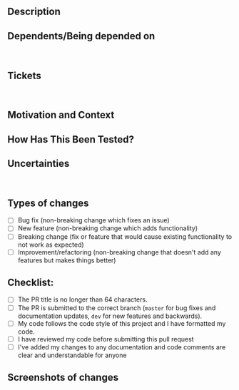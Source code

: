 ## Description

<!-- Describe your changes in detail -->

## Dependents/Being depended on

<!-- Please provide link if this pull request is dependent on another pull request or -->
<!-- If this PR is being depend on -->

​

## Tickets

<!-- Note any jira tickets that are resolved by this PR -->
<!-- e.g. resolves #4213 or fixes #2312 -->

​

## Motivation and Context

<!-- Why is this change required? What problem does it solve? -->

## How Has This Been Tested?

<!-- All PR's should implement unit tests if possible -->
<!-- Please describe how you tested your changes. -->
<!-- Have you created new tests or updated existing ones? -->
<!-- e.g. unit | visually | e2e | none -->

## Uncertainties

<!-- Please provide code reviewers with anything you are uncertain of or should get more attention in code review. -->​

## Types of changes

<!-- What types of changes does your code introduce? Put an `x` in all the boxes that apply: -->

- [ ] Bug fix (non-breaking change which fixes an issue)
- [ ] New feature (non-breaking change which adds functionality)
- [ ] Breaking change (fix or feature that would cause existing functionality to not work as expected)
- [ ] Improvement/refactoring (non-breaking change that doesn't add any features but makes things better)

## Checklist:

<!-- Go over all the following points, and put an `x` in all the boxes that apply. -->
<!-- If you're unsure about any of these, don't hesitate to ask. We're here to help! -->

- [ ] The PR title is no longer than 64 characters.
- [ ] The PR is submitted to the correct branch (`master` for bug fixes and documentation updates, `dev` for new features and backwards).
- [ ] My code follows the code style of this project and I have formatted my code.
- [ ] I have reviewed my code before submitting this pull request
- [ ] I've added my changes to any documentation and code comments are clear and understandable for anyone

## Screenshots of changes

<!-- If possible provide code reviewers with screenshots of your changes. -->
